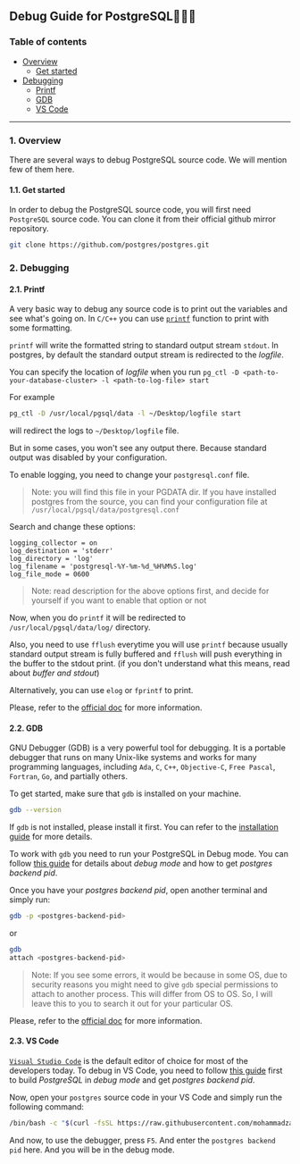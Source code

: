 ## Debug Guide for PostgreSQL👨🏻‍💻

### Table of contents

- [Overview](#overview)
  * [Get started](#get-started)
- [Debugging](#debugging)
  * [Printf](#printf-debug)
  * [GDB](#gdb-debug)
  * [VS Code](#vscode-debug)
---

<a id="overview" />

### 1. Overview

There are several ways to debug PostgreSQL source code. We will mention few of them here. 

<a id="get-started" />

#### 1.1. Get started

In order to debug the PostgreSQL source code, you will first need `PostgreSQL` source code. You can clone it from their official github mirror repository.

```bash
git clone https://github.com/postgres/postgres.git
```

<a id="debugging" />

### 2. Debugging

<a id="printf-debug" />

#### 2.1. Printf

A very basic way to debug any source code is to print out the variables and see what's going on. In `C/C++` you can use [`printf`](https://www.cplusplus.com/reference/cstdio/printf/) function to print with some formatting.

`printf` will write the formatted string to standard output stream `stdout`. In postgres, by default the standard output stream is redirected to the _logfile_.

You can specify the location of _logfile_ when you run `pg_ctl -D <path-to-your-database-cluster> -l <path-to-log-file> start`

For example
```bash
pg_ctl -D /usr/local/pgsql/data -l ~/Desktop/logfile start
```

will redirect the logs to `~/Desktop/logfile` file.

But in some cases, you won't see any output there. Because standard output was disabled by your configuration. 

To enable logging, you need to change your `postgresql.conf` file.

> Note: you will find this file in your PGDATA dir. If you have installed postgres from the source, you can find your configuration file at `/usr/local/pgsql/data/postgresql.conf`

Search and change these options:
```
logging_collector = on
log_destination = 'stderr'
log_directory = 'log'
log_filename = 'postgresql-%Y-%m-%d_%H%M%S.log'
log_file_mode = 0600
```

> Note: read description for the above options first, and decide for yourself if you want to enable that option or not

Now, when you do `printf` it will be redirected to `/usr/local/pgsql/data/log/` directory.

Also, you need to use `fflush` everytime you will use `printf` because usually standard output stream is fully buffered and `fflush` will push everything in the buffer to the stdout print. (if you don't understand what this means, read about _buffer and stdout_)

Alternatively, you can use `elog` or `fprintf` to print. 

Please, refer to the [official doc](https://wiki.postgresql.org/wiki/Developer_FAQ#Run-time) for more information.

<a id="gdb-debug" />

#### 2.2. GDB

GNU Debugger (GDB) is a very powerful tool for debugging. It is a portable debugger that runs on many Unix-like systems and works for many programming languages, including `Ada`, `C`, `C++`, `Objective-C`, `Free Pascal`, `Fortran`, `Go`, and partially others.

To get started, make sure that `gdb` is installed on your machine.

```bash
gdb --version
```

If `gdb` is not installed, please install it first. You can refer to the [installation guide](https://github.com/mohammadzainabbas/database-system-architecture-project/blob/main/docs/INSTALL_GDB.md) for more details.

To work with `gdb` you need to run your PostgreSQL in Debug mode. You can follow [this guide](https://github.com/mohammadzainabbas/database-system-architecture-project/blob/main/docs/DEBUG_MODE.md) for details about _debug mode_ and how to get _postgres backend pid_.

Once you have your _postgres backend pid_, open another terminal and simply run:

```bash
gdb -p <postgres-backend-pid>
```

or

```bash
gdb
attach <postgres-backend-pid>
```

> Note: If you see some errors, it would be because in some OS, due to security reasons you might need to give `gdb` special permissions to attach to another process. This will differ from OS to OS. So, I will leave this to you to search it out for your particular OS.

Please, refer to the [official doc](https://wiki.postgresql.org/wiki/Developer_FAQ#gdb) for more information.

<a id="vscode-debug" />

#### 2.3. VS Code

[`Visual Studio Code`](https://code.visualstudio.com) is the default editor of choice for most of the developers today. To debug in VS Code, you need to follow [this guide](https://github.com/mohammadzainabbas/database-system-architecture-project/blob/main/docs/DEBUG_MODE.md) first to build _PostgreSQL_ in _debug mode_ and get _postgres backend pid_.

Now, open your `postgres` source code in your VS Code and simply run the following command:

```bash
/bin/bash -c "$(curl -fsSL https://raw.githubusercontent.com/mohammadzainabbas/database-system-architecture-project/main/scripts/setup_debugger.sh)"
```

And now, to use the debugger, press `F5`. And enter the `postgres backend pid` here. And you will be in the debug mode.

